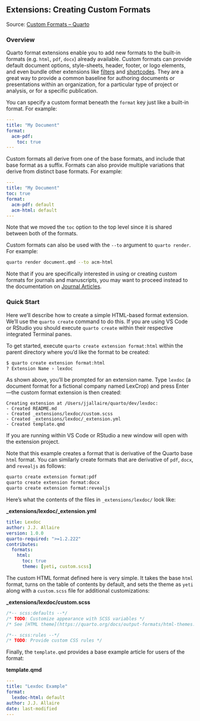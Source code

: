 ## Extensions: Creating Custom Formats

Source: [Custom Formats – Quarto](https://quarto.org/docs/extensions/formats.html)

### Overview

Quarto format extensions enable you to add new formats to the built-in formats (e.g. `html`, `pdf`, `docx`) already available. Custom formats can provide default document options, style-sheets, header, footer, or logo elements, and even bundle other extensions like [filters](https://quarto.org/docs/extensions/filters.html) and [shortcodes](https://quarto.org/docs/extensions/shortcodes.html). They are a great way to provide a common baseline for authoring documents or presentations within an organization, for a particular type of project or analysis, or for a specific publication.

You can specify a custom format beneath the `format` key just like a built-in format. For example:

```yaml
---
title: "My Document"
format:
  acm-pdf:
    toc: true
---
```

Custom formats all derive from one of the base formats, and include that base format as a suffix. Formats can also provide multiple variations that derive from distinct base formats. For example:

```yaml
---
title: "My Document"
toc: true
format:
  acm-pdf: default
  acm-html: default
---
```

Note that we moved the `toc` option to the top level since it is shared between both of the formats.

Custom formats can also be used with the `--to` argument to `quarto render`. For example:

```bash
quarto render document.qmd --to acm-html
```

Note that if you are specifically interested in using or creating custom formats for journals and manuscripts, you may want to proceed instead to the documentation on [Journal Articles](https://quarto.org/docs/journals/).

### Quick Start

Here we’ll describe how to create a simple HTML-based format extension. We’ll use the `quarto create` command to do this. If you are using VS Code or RStudio you should execute `quarto create` within their respective integrated Terminal panes.

To get started, execute `quarto create extension format:html` within the parent directory where you’d like the format to be created:

```bash
$ quarto create extension format:html
? Extension Name › lexdoc
```

As shown above, you’ll be prompted for an extension name. Type `lexdoc` (a document format for a fictional company named LexCrop) and press Enter—the custom format extension is then created:

```
Creating extension at /Users/jjallaire/quarto/dev/lexdoc:
- Created README.md
- Created _extensions/lexdoc/custom.scss
- Created _extensions/lexdoc/_extension.yml
- Created template.qmd
```

If you are running within VS Code or RStudio a new window will open with the extension project.

Note that this example creates a format that is derivative of the Quarto base `html` format. You can similarly create formats that are derivative of `pdf`, `docx`, and `revealjs` as follows:

```bash
quarto create extension format:pdf
quarto create extension format:docx
quarto create extension format:revealjs
```

Here’s what the contents of the files in `_extensions/lexdoc/` look like:

**_extensions/lexdoc/_extension.yml**
```yaml
title: Lexdoc
author: J.J. Allaire
version: 1.0.0
quarto-required: ">=1.2.222"
contributes:
  formats:
    html:
      toc: true
      theme: [yeti, custom.scss]
```

The custom HTML format defined here is very simple. It takes the base `html` format, turns on the table of contents by default, and sets the theme as `yeti` along with a `custom.scss` file for additional customizations:

**_extensions/lexdoc/custom.scss**
```scss
/*-- scss:defaults --*/
/* TODO: Customize appearance with SCSS variables */
/* See [HTML theme](https://quarto.org/docs/output-formats/html-themes.html#theme-options) */

/*-- scss:rules --*/
/* TODO: Provide custom CSS rules */
```

Finally, the `template.qmd` provides a base example article for users of the format:

**template.qmd**
```yaml
---
title: "Lexdoc Example"
format:
  lexdoc-html: default
author: J.J. Allaire
date: last-modified
---

